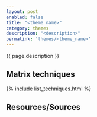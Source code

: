 ```yaml
---
layout: post
enabled: false
title: "<theme name>"
category: themes
description: "<description>"
permalink: 'themes/<theme_name>'
---
```


{{ page.description }}

## Matrix techniques
{% include list_techniques.html %}

## Resources/Sources